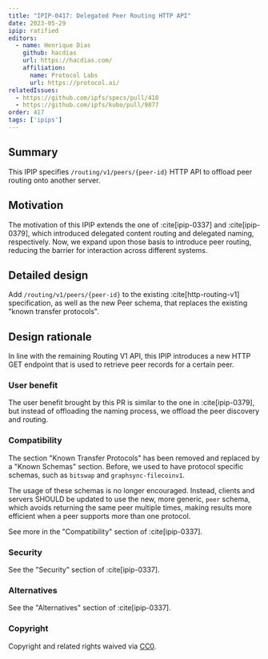 ```yaml
---
title: "IPIP-0417: Delegated Peer Routing HTTP API"
date: 2023-05-29
ipip: ratified
editors:
  - name: Henrique Dias
    github: hacdias
    url: https://hacdias.com/
    affiliation:
      name: Protocol Labs
      url: https://protocol.ai/
relatedIssues:
  - https://github.com/ipfs/specs/pull/410
  - https://github.com/ipfs/kubo/pull/9877
order: 417
tags: ['ipips']
---
```


## Summary

This IPIP specifies `/routing/v1/peers/{peer-id}` HTTP API to offload peer routing onto another server.

## Motivation

The motivation of this IPIP extends the one of :cite[ipip-0337] and :cite[ipip-0379],
which introduced delegated content routing and delegated naming, respectively. Now,
we expand upon those basis to introduce peer routing, reducing the barrier for interaction
across different systems.

## Detailed design

Add `/routing/v1/peers/{peer-id}` to the existing :cite[http-routing-v1] specification,
as well as the new Peer schema, that replaces the existing "known transfer protocols".

## Design rationale

In line with the remaining Routing V1 API, this IPIP introduces a new HTTP GET
endpoint that is used to retrieve peer records for a certain peer.

### User benefit

The user benefit brought by this PR is similar to the one in :cite[ipip-0379],
but instead of offloading the naming process, we offload the peer discovery and
routing.

### Compatibility

The section "Known Transfer Protocols" has been removed and replaced by a "Known Schemas"
section. Before, we used to have protocol specific schemas, such as `bitswap` and `graphsync-filecoinv1`.

The usage of these schemas is no longer encouraged. Instead, clients and
servers SHOULD be updated to use the new, more generic, `peer` schema, which
avoids returning the same peer multiple times, making results more efficient
when a peer supports more than one protocol.

See more in the "Compatibility" section of :cite[ipip-0337].

### Security

See the "Security" section of :cite[ipip-0337].

### Alternatives

See the "Alternatives" section of :cite[ipip-0337].

### Copyright

Copyright and related rights waived via [CC0](https://creativecommons.org/publicdomain/zero/1.0/).

